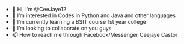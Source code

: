 - 👋 Hi, I’m @CeeJaye12
- 👀 I’m interested in Codes in Python and Java and other languages 
- 🌱 I’m currently learning a BSIT course 1st year college
- 💞️ I’m looking to collaborate on you guys
- 📫 How to reach me through Facebook/Messenger Ceejaye Castor

<!---
CeeJaye12/CeeJaye12 is a ✨ special ✨ repository because its `README.md` (this file) appears on your GitHub profile.
You can click the Preview link to take a look at your changes.
--->
